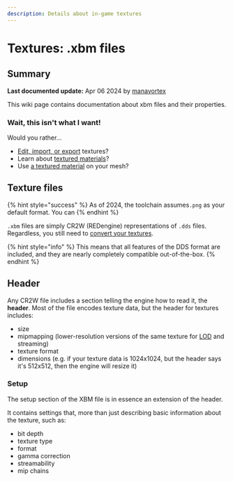 ```yaml
---
description: Details about in-game textures
---
```


# Textures: .xbm files

## Summary

**Last documented update:** Apr 06 2024 by [manavortex](https://app.gitbook.com/u/NfZBoxGegfUqB33J9HXuCs6PVaC3 "mention")

This wiki page contains documentation about xbm files and their properties.

### Wait, this isn't what I want!

Would you rather…

* [Edit, import, or export](../../modding-guides/textures-and-luts/images-importing-editing-exporting.md) textures?
* Learn about [textured materials](../../materials/#textured)?
* Use [a textured material](../../modding-guides/everything-else/textured-items-and-cyberpunk-materials.md#material-assignments) on your mesh?

## Texture files

{% hint style="success" %}
As of 2024, the toolchain assumes`.png` as your default format. You can&#x20;
{% endhint %}

`.xbm` files are simply CR2W (REDengine) representations of `.dds` files. Regardless, you still need to [convert your textures](https://app.gitbook.com/s/-MP\_ozZVx2gRZUPXkd4r/wolvenkit-app/usage/import-export/textures#importing-textures).

{% hint style="info" %}
This means that all features of the DDS format are included, and they are nearly completely compatible out-of-the-box.&#x20;
{% endhint %}

## Header

Any CR2W file includes a section telling the engine how to read it, the **header**. Most of the file encodes texture data, but the header for textures includes:

* size
* mipmapping (lower-resolution versions of the same texture for [LOD](../level-of-detail-lod.md) and streaming)
* texture format
* dimensions (e.g. if your texture data is 1024x1024, but the header says it's 512x512, then the engine will resize it)

### Setup

The setup section of the XBM file is in essence an extension of the header.&#x20;

It contains settings that, more than just describing basic information about the texture, such as:

* bit depth
* texture type
* format
* gamma correction
* streamability
* mip chains
